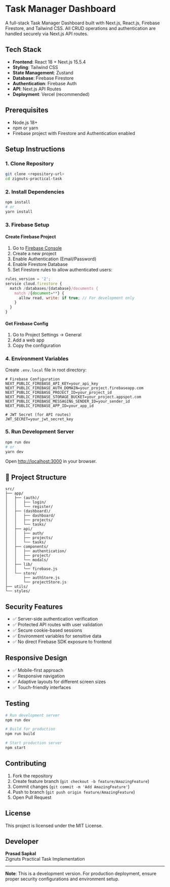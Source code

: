 # Task Manager Dashboard

A full-stack Task Manager Dashboard built with Next.js, React.js, Firebase Firestore, and Tailwind CSS. All CRUD operations and authentication are handled securely via Next.js API routes.

## Tech Stack

- **Frontend**: React 18 + Next.js 15.5.4
- **Styling**: Tailwind CSS
- **State Management**: Zustand
- **Database**: Firebase Firestore
- **Authentication**: Firebase Auth
- **API**: Next.js API Routes
- **Deployment**: Vercel (recommended)

## Prerequisites

- Node.js 18+ 
- npm or yarn
- Firebase project with Firestore and Authentication enabled

## Setup Instructions

### 1. Clone Repository
```bash
git clone <repository-url>
cd zignuts-practical-task
```

### 2. Install Dependencies
```bash
npm install
# or
yarn install
```

### 3. Firebase Setup

#### Create Firebase Project
1. Go to [Firebase Console](https://console.firebase.google.com)
2. Create a new project
3. Enable Authentication (Email/Password)
4. Enable Firestore Database
5. Set Firestore rules to allow authenticated users:

```javascript
rules_version = '2';
service cloud.firestore {
  match /databases/{database}/documents {
    match /{document=**} {
      allow read, write: if true; // For development only
    }
  }
}
```

#### Get Firebase Config
1. Go to Project Settings → General
2. Add a web app
3. Copy the configuration

### 4. Environment Variables

Create `.env.local` file in root directory:

```env
# Firebase Configuration
NEXT_PUBLIC_FIREBASE_API_KEY=your_api_key
NEXT_PUBLIC_FIREBASE_AUTH_DOMAIN=your_project.firebaseapp.com
NEXT_PUBLIC_FIREBASE_PROJECT_ID=your_project_id
NEXT_PUBLIC_FIREBASE_STORAGE_BUCKET=your_project.appspot.com
NEXT_PUBLIC_FIREBASE_MESSAGING_SENDER_ID=your_sender_id
NEXT_PUBLIC_FIREBASE_APP_ID=your_app_id

# JWT Secret (for API routes)
JWT_SECRET=your_jwt_secret_key
```

### 5. Run Development Server

```bash
npm run dev
# or
yarn dev
```

Open [http://localhost:3000](http://localhost:3000) in your browser.

## 📁 Project Structure

```
src/
├── app/
│   ├── (auth)/
│   │   ├── login/
│   │   └── register/
│   ├── (dashboard)/
│   │   ├── dashboard/
│   │   ├── projects/
│   │   └── tasks/
│   ├── api/
│   │   ├── auth/
│   │   ├── projects/
│   │   └── tasks/
│   ├── components/
│   │   ├── authentication/
│   │   ├── project/
│   │   └── modals/
│   ├── lib/
│   │   └── firebase.js
│   └── store/
│       ├── authStore.js
│       └── projectStore.js
├── utils/
└── styles/
```

## Security Features

- ✅ Server-side authentication verification
- ✅ Protected API routes with user validation
- ✅ Secure cookie-based sessions
- ✅ Environment variables for sensitive data
- ✅ No direct Firebase SDK exposure to frontend

## Responsive Design

- ✅ Mobile-first approach
- ✅ Responsive navigation
- ✅ Adaptive layouts for different screen sizes
- ✅ Touch-friendly interfaces

## Testing

```bash
# Run development server
npm run dev

# Build for production
npm run build

# Start production server
npm start
```

## Contributing

1. Fork the repository
2. Create feature branch (`git checkout -b feature/AmazingFeature`)
3. Commit changes (`git commit -m 'Add AmazingFeature'`)
4. Push to branch (`git push origin feature/AmazingFeature`)
5. Open Pull Request

## License

This project is licensed under the MIT License.

## Developer

**Prasad Sapkal**  
Zignuts Practical Task Implementation

---

**Note**: This is a development version. For production deployment, ensure proper security configurations and environment setup.